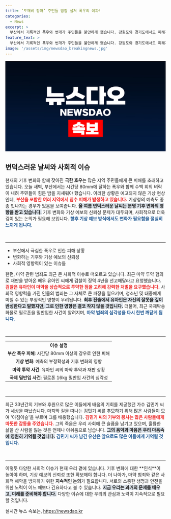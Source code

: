 ```yaml
---
title: ‘도깨비 장마’ 주민들 밤잠 설쳐 폭우의 여파!
categories:
  - News
excerpt: >
  부산에서 기록적인 폭우와 번개가 주민들을 불안하게 했습니다. 강원도와 경기도에서도 피해가 속출하며 예측 어려운 날씨가 이슈를 몰고 오고 있습니다. 오늘의 이별, 가수 김민기도 고인이 되었고, 유아인 씨는 마약 혐의로 검찰의 엄중한 요청을 받고 있습니다.
feature_text: >
  부산에서 기록적인 폭우와 번개가 주민들을 불안하게 했습니다. 강원도와 경기도에서도 피해가 속출하며 예측 어려운 날씨가 이슈를 몰고 오고 있습니다. 오늘의 이별, 가수 김민기도 고인이 되었고, 유아인 씨는 마약 혐의로 검찰의 엄중한 요청을 받고 있습니다.
image: '/assets/img/newsdao_breakingnews.jpg'
---
```


<p><img src="/assets/img/newsdao_breakingnews.jpg" alt="bookingtag 속보" /></p>

<h2 data-ke-size="size26">변덕스러운 날씨와 사회적 이슈</h2>

<p data-ke-size="size16">현재의 기후 변화와 함께 잦아진 <b>극한 호우</b>는 많은 지역 주민들에게 큰 피해를 초래하고 있습니다. 오늘 새벽, 부산에서는 시간당 80mm에 달하는 폭우와 함께 수백 회의 벼락이 내려 주민들이 힘든 밤을 지새워야 했습니다. 이러한 상황은 예고되지 않은 기상 현상인데, <b><span style="color: #ee2323;">부산을 포함한 여러 지역에서 침수 피해가 발생하고 있습니다.</span></b> 기상청의 예측도 종종 빗나가는 경우가 있음을 보여줍니다. <b><span style="background-color: #21538527;">올 여름 변덕스러운 날씨는 분명 기후 변화의 영향을 받고 있습니다.</span></b> 기후 변화와 기상 예보의 신뢰성 문제가 대두되며, 사회적으로 더욱 깊이 있는 논의가 필요해 보입니다. <b><span style="color: #1a5490;">향후 기상 예보 방식에서도 변화가 필요함을 절실히 느끼게 됩니다.</span></b></p>

<p data-ke-size="size16">&nbsp;</p>

<hr>

<ul>
    <li>부산에서 극심한 폭우로 인한 피해 상황</li>
    <li>변화하는 기후와 기상 예보의 신뢰성</li>
    <li>사회적 영향력이 있는 이슈들</li>
</ul>

<p data-ke-size="size16">한편, 마약 관련 범죄도 최근 큰 사회적 이슈로 떠오르고 있습니다. 최근 마약 투약 혐의로 재판을 받아온 배우 유아인 씨에게 검찰이 징역 4년을 선고해달라고 요청했습니다. <b><span style="color: #ee2323;">검찰은 유아인이 마약을 상습적으로 투약한 점을 고려해 강력한 처벌을 요구했습니다.</span></b> 사회적 영향력을 가진 인물의 범죄는 그 자체로 큰 파장을 일으키며, 청소년 및 대중에게 미칠 수 있는 부정적인 영향이 우려됩니다. <b><span style="background-color: #21538527;">최후 진술에서 유아인은 자신의 잘못을 깊이 반성한다고 말했지만, 그로 인한 영향은 결코 작지 않을 것입니다.</span></b> 더불어, 최근 국제탁송화물로 필로폰을 밀반입한 사건이 알려지며, <b><span style="color: #1a5490;">마약 범죄의 심각성을 다시 한번 깨닫게 됩니다.</span></b></p>

<p data-ke-size="size16">&nbsp;</p>

<hr>

<table>
    <tr>
        <td style="text-align: center; height: 17px;"><b>이슈 설명</b></td>
    </tr>
    <tr>
        <td style="text-align: center; height: 17px;"><b>부산 폭우 피해</b>: 시간당 80mm 이상의 강우로 인한 피해</td>
    </tr>
    <tr>
        <td style="text-align: center; height: 17px;"><b>기상 변화</b>: 예측의 부정확성과 기후 변화의 영향</td>
    </tr>
    <tr>
        <td style="text-align: center; height: 17px;"><b>마약 투약 사건</b>: 유아인 씨의 마약 투약과 재판 상황</td>
    </tr>
    <tr>
        <td style="text-align: center; height: 17px;"><b>국제 밀반입 사건</b>: 필로폰 16kg 밀반입 사건의 심각성</td>
    </tr>
</table>

<p data-ke-size="size16">&nbsp;</p>

<hr>

<p data-ke-size="size16">최근 33년간의 기부와 후원으로 많은 이들에게 배움의 기회를 제공했던 가수 김민기 씨가 세상을 떠났습니다. 마지막 길을 떠나는 김민기 씨를 추모하기 위해 많은 사람들이 모여 '아침이슬'을 부르며 그를 배웅했습니다. <b><span style="color: #ee2323;">김민기 씨의 기부와 봉사는 많은 사람들에게 따뜻한 감동을 주었습니다.</span></b> 그의 죽음은 우리 사회에 큰 슬픔을 남기고 있으며, 훌륭한 삶을 산 사람을 잃는 것은 언제나 아쉬움으로 남습니다. <b><span style="background-color: #21538527;">그의 음악과 마음은 우리 마음속에 영원히 기억될 것입니다.</span></b> <b><span style="color: #1a5490;">김민기 씨가 남긴 유산은 앞으로도 많은 이들에게 기억될 것입니다.</span></b></p>

<p data-ke-size="size16">&nbsp;</p>

<hr>

<p data-ke-size="size16">이렇듯 다양한 사회적 이슈가 현재 우리 곁에 있습니다. 기후 변화에 대한 **인식**이 높아야 하며, 기상 예보의 신뢰성 또한 확보해야 합니다. 더 나아가, 마약 범죄와 같은 사회적 해악을 방지하기 위한 <b>지속적인 논의</b>가 필요합니다. 서로의 소중한 생명과 안전을 위한 노력이 어느 때보다 긴요하다고 볼 수 있습니다. <b><span style="background-color: #21538527;">지금 우리는 과거의 문제를 배우고, 미래를 준비해야 합니다.</span></b> 다양한 이슈에 대한 우리의 관심과 노력이 지속적으로 필요할 것입니다.</p>
실시간 뉴스 속보는, <a href="https://newsdao.kr" rel="dofollow">https://newsdao.kr</a>


